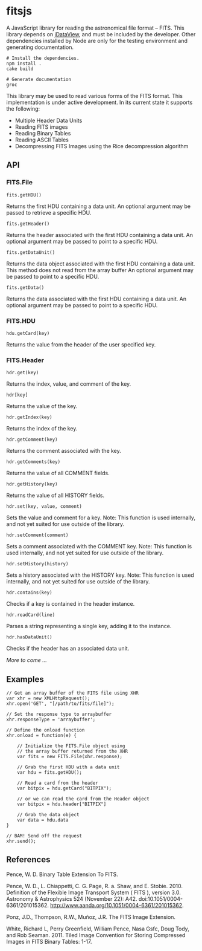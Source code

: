 fitsjs
======

A JavaScript library for reading the astronomical file format – FITS.  This library depends on [jDataView](https://github.com/vjeux/jDataView), and must be included by the developer.  Other dependencies installed by Node are only for the testing environment and generating documentation.

    # Install the dependencies.
    npm install .
    cake build
    
    # Generate documentation
    groc
    
This library may be used to read various forms of the FITS format.  This implementation is under active development.  In its current state it supports the following:

* Multiple Header Data Units
* Reading FITS images
* Reading Binary Tables
* Reading ASCII Tables
* Decompressing FITS Images using the Rice decompression algorithm

API
---

### FITS.File

    fits.getHDU()
Returns the first HDU containing a data unit.  An optional argument may be passed to retrieve 
a specific HDU.

    fits.getHeader()
Returns the header associated with the first HDU containing a data unit.  An optional argument
may be passed to point to a specific HDU.

    fits.getDataUnit()
Returns the data object associated with the first HDU containing a data unit.  This method does not read from the array buffer
An optional argument may be passed to point to a specific HDU.

    fits.getData()
Returns the data associated with the first HDU containing a data unit.  An optional argument
may be passed to point to a specific HDU.

### FITS.HDU

    hdu.getCard(key)
Returns the value from the header of the user specified key.

### FITS.Header

    hdr.get(key)
Returns the index, value, and comment of the key.

    hdr[key]
Returns the value of the key.

    hdr.getIndex(key)
Returns the index of the key.

    hdr.getComment(key)
Returns the comment associated with the key.

    hdr.getComments(key)
Returns the value of all COMMENT fields.

    hdr.getHistory(key)
Returns the value of all HISTORY fields.

    hdr.set(key, value, comment)
Sets the value and comment for a key.  Note: This function is used internally, and not yet suited for use outside of the library.

    hdr.setComment(comment)
Sets a comment associated with the COMMENT key.  Note: This function is used internally, and not yet suited for use outside of the library.

    hdr.setHistory(history)
Sets a history associated with the HISTORY key.  Note: This function is used internally, and not yet suited for use outside of the library.

    hdr.contains(key)
Checks if a key is contained in the header instance.

    hdr.readCard(line)
Parses a string representing a single key, adding it to the instance.

    hdr.hasDataUnit()
Checks if the header has an associated data unit.

*More to come ...*

Examples
--------
    
    // Get an array buffer of the FITS file using XHR
    var xhr = new XMLHttpRequest();
    xhr.open('GET', "[/path/to/fits/file]");
    
    // Set the response type to arraybuffer
    xhr.responseType = 'arraybuffer';
    
    // Define the onload function
    xhr.onload = function(e) {
        
        // Initialize the FITS.File object using
        // the array buffer returned from the XHR
        var fits = new FITS.File(xhr.response);
        
        // Grab the first HDU with a data unit
        var hdu = fits.getHDU();
        
        // Read a card from the header
        var bitpix = hdu.getCard("BITPIX");
        
        // or we can read the card from the Header object
        var bitpix = hdu.header["BITPIX"]
        
        // Grab the data object
        var data = hdu.data
    }
    
    // BAM! Send off the request
    xhr.send();

References
----------

Pence, W. D. Binary Table Extension To FITS.

Pence, W. D., L. Chiappetti, C. G. Page, R. a. Shaw, and E. Stobie. 2010. Definition of the Flexible Image Transport System ( FITS ), version 3.0. Astronomy & Astrophysics 524 (November 22): A42. doi:10.1051/0004-6361/201015362. http://www.aanda.org/10.1051/0004-6361/201015362.

Ponz, J.D., Thompson, R.W., Muñoz, J.R. The FITS Image Extension.

White, Richard L, Perry Greenfield, William Pence, Nasa Gsfc, Doug Tody, and Rob Seaman. 2011. Tiled Image Convention for Storing Compressed Images in FITS Binary Tables: 1-17.
